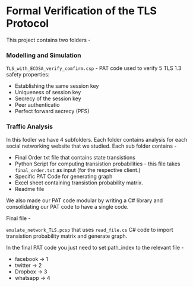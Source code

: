 Formal Verification of the TLS Protocol
========================================

This project contains two folders -

### Modelling and Simulation

`TLS_with_ECDSA_verify_comfirm.csp` - PAT code used to  verify 5 TLS 1.3 safety properties:

* Establishing the same session key
* Uniqueness  of  session  key
* Secrecy of the session key
* Peer authenticatio
* Perfect forward secrecy (PFS)

### Traffic Analysis

In this fodler we have 4 subfolders. Each folder contains analysis for each social networking website that we studied. Each sub folder contains -

* Final Order txt file that contains state transistions
* Python Script for computing transistion probabilities - this file takes `final_order.txt` as input (for the respective client.)
* Specific PAT Code for generating graph
* Excel sheet containing transistion probability matrix.
* Readme file

We also made our PAT code modular by writing a C# library and consolidating our PAT code to have a single code.

Final file - 

`emulate_network_TLS.pcsp` that uses `read_file.cs` C# code to import transistion probability matrix and generate graph.

In the final PAT code you just need to set path_index to the relevant file - 

* facebook -> 1
* twitter -> 2
* Dropbox -> 3
* whatsapp -> 4
